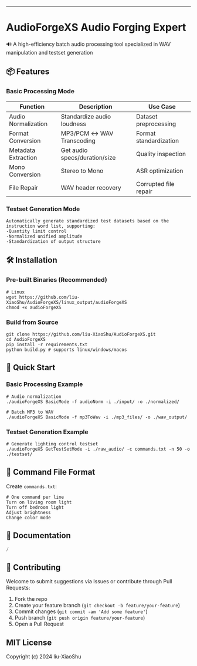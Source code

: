 ------

# AudioForgeXS Audio Forging Expert

🔊 A high-efficiency batch audio processing tool specialized in WAV manipulation and testset generation

## 📦 Features

### Basic Processing Mode

| Function            | Description                   | Use Case               |
| ------------------- | ----------------------------- | ---------------------- |
| Audio Normalization | Standardize audio loudness    | Dataset preprocessing  |
| Format Conversion   | MP3/PCM ↔ WAV Transcoding     | Format standardization |
| Metadata Extraction | Get audio specs/duration/size | Quality inspection     |
| Mono Conversion     | Stereo to Mono                | ASR optimization       |
| File Repair         | WAV header recovery           | Corrupted file repair  |

### Testset Generation Mode

```shell
Automatically generate standardized test datasets based on the instruction word list, supporting:
-Quantity limit control
-Normalized unified amplitude
-Standardization of output structure
```

## 🛠️ Installation

### Pre-built Binaries (Recommended)

```shell
# Linux
wget https://github.com/liu-XiaoShu/AudioForgeXS/linux_output/audioForgeXS
chmod +x audioForgeXS
```

### Build from Source

```shell
git clone https://github.com/liu-XiaoShu/AudioForgeXS.git
cd AudioForgeXS
pip install -r requirements.txt
python build.py # supports linux/windows/macos
```

## 🚀 Quick Start

### Basic Processing Example

```shell
# Audio normalization
./audioForgeXS BasicMode -f audioNorm -i ./input/ -o ./normalized/

# Batch MP3 to WAV
./audioForgeXS BasicMode -f mp3ToWav -i ./mp3_files/ -o ./wav_output/
```

### Testset Generation Example

```shell
# Generate lighting control testset
./audioForgeXS GetTestSetMode -i ./raw_audio/ -c commands.txt -n 50 -o ./testset/
```

## 📄 Command File Format

Create `commands.txt`:

```shell
# One command per line
Turn on living room light
Turn off bedroom light
Adjust brightness
Change color mode
```

## 📜 Documentation

```python
/
```

## 🤝 Contributing

Welcome to submit suggestions via Issues or contribute through Pull Requests:

1. Fork the repo
2. Create your feature branch (`git checkout -b feature/your-feature`)
3. Commit changes (`git commit -am 'Add some feature'`)
4. Push branch (`git push origin feature/your-feature`)
5. Open a Pull Request

## MIT License

Copyright (c) 2024 liu-XiaoShu
